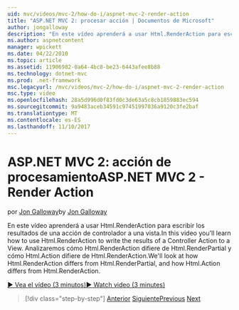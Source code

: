 ```yaml
---
uid: mvc/videos/mvc-2/how-do-i/aspnet-mvc-2-render-action
title: "ASP.NET MVC 2: procesar acción | Documentos de Microsoft"
author: jongalloway
description: "En este vídeo aprenderá a usar Html.RenderAction para escribir los resultados de una acción de controlador a una vista. Veremos cómo Html.RenderAction difiere fr..."
ms.author: aspnetcontent
manager: wpickett
ms.date: 04/22/2010
ms.topic: article
ms.assetid: 11906982-0a64-4bc8-be23-6443afee8b88
ms.technology: dotnet-mvc
ms.prod: .net-framework
msc.legacyurl: /mvc/videos/mvc-2/how-do-i/aspnet-mvc-2-render-action
msc.type: video
ms.openlocfilehash: 28a5d996d0f83fd0c3de63a5c8cb1859883ec594
ms.sourcegitcommit: 9a9483aceb34591c97451997036a9120c3fe2baf
ms.translationtype: MT
ms.contentlocale: es-ES
ms.lasthandoff: 11/10/2017
---
```

<a name="aspnet-mvc-2---render-action"></a><span data-ttu-id="247a4-104">ASP.NET MVC 2: acción de procesamiento</span><span class="sxs-lookup"><span data-stu-id="247a4-104">ASP.NET MVC 2 - Render Action</span></span>
====================
<span data-ttu-id="247a4-105">por [Jon Galloway](https://github.com/jongalloway)</span><span class="sxs-lookup"><span data-stu-id="247a4-105">by [Jon Galloway](https://github.com/jongalloway)</span></span>

<span data-ttu-id="247a4-106">En este vídeo aprenderá a usar Html.RenderAction para escribir los resultados de una acción de controlador a una vista.</span><span class="sxs-lookup"><span data-stu-id="247a4-106">In this video you'll learn how to use Html.RenderAction to write the results of a Controller Action to a View.</span></span> <span data-ttu-id="247a4-107">Analizaremos cómo Html.RenderAction difiere de Html.RenderPartial y cómo Html.Action difiere de Html.RenderAction.</span><span class="sxs-lookup"><span data-stu-id="247a4-107">We'll look at how Html.RenderAction differs from Html.RenderPartial, and how Html.Action differs from Html.RenderAction.</span></span>

[<span data-ttu-id="247a4-108">&#9654; Vea el vídeo (3 minutos)</span><span class="sxs-lookup"><span data-stu-id="247a4-108">&#9654; Watch video (3 minutes)</span></span>](https://channel9.msdn.com/Blogs/ASP-NET-Site-Videos/aspnet-mvc-2-render-action)

>[!div class="step-by-step"]
<span data-ttu-id="247a4-109">[Anterior](aspnet-mvc-2-areas.md)
[Siguiente](5-minute-introduction-to-aspnet-mvc.md)</span><span class="sxs-lookup"><span data-stu-id="247a4-109">[Previous](aspnet-mvc-2-areas.md)
[Next](5-minute-introduction-to-aspnet-mvc.md)</span></span>
